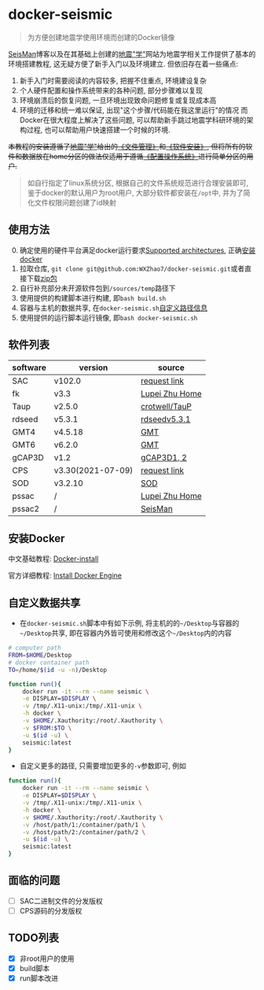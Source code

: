 # docker-seismic

> 为方便创建地震学使用环境而创建的Docker镜像

[SeisMan](https://blog.seisman.info)博客以及在其基础上创建的[地震"学"](https://seismo-learn.org/)网站为地震学相关工作提供了基本的环境搭建教程, 这无疑方便了新手入门以及环境建立. 但依旧存在着一些痛点:

001. 新手入门时需要阅读的内容较多, 把握不住重点, 环境建设复杂
002. 个人硬件配置和操作系统带来的各种问题, 部分步骤难以复现
003. 环境崩溃后的恢复问题, 一旦环境出现致命问题修复或复现成本高
004. 环境的迁移和统一难以保证, 出现"这个步骤/代码能在我这里运行"的情况
而Docker在很大程度上解决了这些问题, 可以帮助新手跳过地震学科研环境的架构过程, 也可以帮助用户快速搭建一个时候的环境.

<del>本教程的安装遵循了[地震"学"](https://seismo-learn.org/)给出的[《文件管理》](https://seismo-learn.org/seismology101/best-practices/file-organization/)和[《软件安装》](https://seismo-learn.org/seismology101/best-practices/software-installation/), 但将所有的软件和数据放在home分区的做法仅适用于遵循[《配置操作系统》](https://seismo-learn.org/seismology101/computer/setup/)进行简单分区的用户.</del>

> 如自行指定了linux系统分区, 根据自己的文件系统规范进行合理安装即可, 鉴于docker的默认用户为root用户, 大部分软件都安装在`/opt`中, 并为了简化文件权限问题创建了id映射

## 使用方法
0. 确定使用的硬件平台满足docker运行要求[Supported architectures](https://github.com/docker-library/official-images#architectures-other-than-amd64), 正确[安装docker](#安装Docker)
1. 拉取仓库, `git clone git@github.com:WXZhao7/docker-seismic.git`或者直接下载[zip包](https://github.com/WXZhao7/docker-seismic/archive/refs/heads/main.zip)
2. 自行补充部分未开源软件包到`/sources/temp`路径下
3. 使用提供的构建脚本进行构建, 即`bash build.sh`
4. 容器与主机的数据共享, 在`docker-seismic.sh`[自定义路径信息](#自定义数据共享)
4. 使用提供的运行脚本运行镜像, 即`bash docker-seismic.sh`
## 软件列表

| software | version | source |
| --- | --- | --- |
| SAC | v102.0 | [request link](http://ds.iris.edu/ds/nodes/dmc/forms/sac/) |
| fk | v3.3 | [Lupei Zhu Home](http://www.eas.slu.edu/People/LZhu/home.html) |
| Taup | v2.5.0 | [crotwell/TauP](https://github.com/crotwell/TauP/releases) |
| rdseed | v5.3.1 | [rdseedv5.3.1](http://ds.iris.edu/pub/programs/rdseedv5.3.1.tar.gz) |
| GMT4 | v4.5.18 | [GMT](https://www.generic-mapping-tools.org/) |
| GMT6 | v6.2.0 | [GMT](https://www.generic-mapping-tools.org/) |
| gCAP3D | v1.2 | [gCAP3D1, 2](http://www.eas.slu.edu/People/LZhu/downloads/gCAP3D1.2.tar) |
| CPS | v3.30(2021-07-09) | [request link](http://www.eas.slu.edu/eqc/eqc_cps/CPS/cpslisc.html) |
| SOD | v3.2.10 | [SOD](http://www.seis.sc.edu/sod/) |
| pssac | / | [Lupei Zhu Home](http://www.eas.slu.edu/People/LZhu/home.html) |
| pssac2 | / | [SeisMan](https://blog.seisman.info/pssac2-install/) |

## 安装Docker

中文基础教程:
[Docker-install](https://yeasy.gitbook.io/docker_practice/install)

官方详细教程:
[Install Docker Engine](https://docs.docker.com/engine/install/)

## 自定义数据共享

* 在`docker-seismic.sh`脚本中有如下示例, 将主机的的`~/Desktop`与容器的`~/Desktop`共享, 即在容器内外皆可使用和修改这个`~/Desktop`内的内容

```bash
# computer path
FROM=$HOME/Desktop
# docker container path
TO=/home/$(id -u -n)/Desktop

function run(){
    docker run -it --rm --name seismic \
    -e DISPLAY=$DISPLAY \
    -v /tmp/.X11-unix:/tmp/.X11-unix \
    -h docker \
    -v $HOME/.Xauthority:/root/.Xauthority \
    -v $FROM:$TO \
    -u $(id -u) \
    seismic:latest
}
```

* 自定义更多的路径, 只需要增加更多的`-v`参数即可, 例如

```bash
function run(){
    docker run -it --rm --name seismic \
    -e DISPLAY=$DISPLAY \
    -v /tmp/.X11-unix:/tmp/.X11-unix \
    -h docker \
    -v $HOME/.Xauthority:/root/.Xauthority \
    -v /host/path/1:/container/path/1 \
    -v /host/path/2:/container/path/2 \
    -u $(id -u) \
    seismic:latest
}
```

## 面临的问题

- [ ] SAC二进制文件的分发版权
- [ ] CPS源码的分发版权

## TODO列表

- [x] 非root用户的使用
- [x] build脚本
- [x] run脚本改进
<!-- /* md-file-format-disable */ -->
